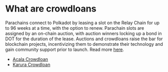# What are crowdloans

Parachains connect to Polkadot by leasing a slot on the Relay Chain for up to 96 weeks at a time, with the option to renew. Parachain slots are assigned by an on-chain auction, with auction winners locking up a bond in DOT for the duration of the lease. Auctions and crowdloans raise the bar for blockchain projects, incentivizing them to demonstrate their technology and gain community support prior to launch. Read more [here](https://polkadot.network/auctions/).

* [Acala Crowdloan](acala-crowdloan/)
* [Karura Crowdloan](crowdloan/)
